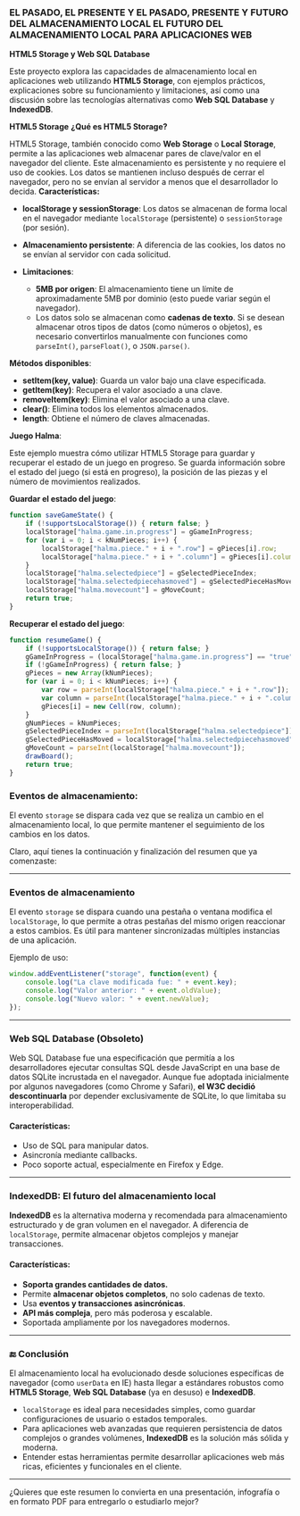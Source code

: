 
### EL PASADO, EL PRESENTE Y EL PASADO, PRESENTE Y FUTURO DEL ALMACENAMIENTO LOCAL EL FUTURO DEL ALMACENAMIENTO LOCAL PARA APLICACIONES WEB

 **HTML5 Storage y Web SQL Database**

Este proyecto explora las capacidades de almacenamiento local en aplicaciones web utilizando **HTML5 Storage**, con ejemplos prácticos, explicaciones sobre su funcionamiento y limitaciones, así como una discusión sobre las tecnologías alternativas como **Web SQL Database** y **IndexedDB**.

**HTML5 Storage**
 **¿Qué es HTML5 Storage?**

HTML5 Storage, también conocido como **Web Storage** o **Local Storage**, permite a las aplicaciones web almacenar pares de clave/valor en el navegador del cliente. Este almacenamiento es persistente y no requiere el uso de cookies. Los datos se mantienen incluso después de cerrar el navegador, pero no se envían al servidor a menos que el desarrollador lo decida.
 **Características:**

* **localStorage y sessionStorage**: Los datos se almacenan de forma local en el navegador mediante `localStorage` (persistente) o `sessionStorage` (por sesión).
* **Almacenamiento persistente**: A diferencia de las cookies, los datos no se envían al servidor con cada solicitud.
* **Limitaciones**:

  * **5MB por origen**: El almacenamiento tiene un límite de aproximadamente 5MB por dominio (esto puede variar según el navegador).
  * Los datos solo se almacenan como **cadenas de texto**. Si se desean almacenar otros tipos de datos (como números o objetos), es necesario convertirlos manualmente con funciones como `parseInt()`, `parseFloat()`, o `JSON.parse()`.

**Métodos disponibles**:

* **setItem(key, value)**: Guarda un valor bajo una clave especificada.
* **getItem(key)**: Recupera el valor asociado a una clave.
* **removeItem(key)**: Elimina el valor asociado a una clave.
* **clear()**: Elimina todos los elementos almacenados.
* **length**: Obtiene el número de claves almacenadas.

**Juego Halma**:

Este ejemplo muestra cómo utilizar HTML5 Storage para guardar y recuperar el estado de un juego en progreso. Se guarda información sobre el estado del juego (si está en progreso), la posición de las piezas y el número de movimientos realizados.

 **Guardar el estado del juego**:

```javascript
function saveGameState() {
    if (!supportsLocalStorage()) { return false; }
    localStorage["halma.game.in.progress"] = gGameInProgress;
    for (var i = 0; i < kNumPieces; i++) {
        localStorage["halma.piece." + i + ".row"] = gPieces[i].row;
        localStorage["halma.piece." + i + ".column"] = gPieces[i].column;
    }
    localStorage["halma.selectedpiece"] = gSelectedPieceIndex;
    localStorage["halma.selectedpiecehasmoved"] = gSelectedPieceHasMoved;
    localStorage["halma.movecount"] = gMoveCount;
    return true;
}
```
 **Recuperar el estado del juego**:

```javascript
function resumeGame() {
    if (!supportsLocalStorage()) { return false; }
    gGameInProgress = (localStorage["halma.game.in.progress"] == "true");
    if (!gGameInProgress) { return false; }
    gPieces = new Array(kNumPieces);
    for (var i = 0; i < kNumPieces; i++) {
        var row = parseInt(localStorage["halma.piece." + i + ".row"]);
        var column = parseInt(localStorage["halma.piece." + i + ".column"]);
        gPieces[i] = new Cell(row, column);
    }
    gNumPieces = kNumPieces;
    gSelectedPieceIndex = parseInt(localStorage["halma.selectedpiece"]);
    gSelectedPieceHasMoved = localStorage["halma.selectedpiecehasmoved"] == "true";
    gMoveCount = parseInt(localStorage["halma.movecount"]);
    drawBoard();
    return true;
}
```

### **Eventos de almacenamiento**:

El evento `storage` se dispara cada vez que se realiza un cambio en el almacenamiento local, lo que permite mantener el seguimiento de los cambios en los datos.

Claro, aquí tienes la continuación y finalización del resumen que ya comenzaste:

---

### **Eventos de almacenamiento**

El evento `storage` se dispara cuando una pestaña o ventana modifica el `localStorage`, lo que permite a otras pestañas del mismo origen reaccionar a estos cambios. Es útil para mantener sincronizadas múltiples instancias de una aplicación.

Ejemplo de uso:

```javascript
window.addEventListener("storage", function(event) {
    console.log("La clave modificada fue: " + event.key);
    console.log("Valor anterior: " + event.oldValue);
    console.log("Nuevo valor: " + event.newValue);
});
```

---

### **Web SQL Database** (Obsoleto)

Web SQL Database fue una especificación que permitía a los desarrolladores ejecutar consultas SQL desde JavaScript en una base de datos SQLite incrustada en el navegador. Aunque fue adoptada inicialmente por algunos navegadores (como Chrome y Safari), **el W3C decidió descontinuarla** por depender exclusivamente de SQLite, lo que limitaba su interoperabilidad.

#### Características:

* Uso de SQL para manipular datos.
* Asincronía mediante callbacks.
* Poco soporte actual, especialmente en Firefox y Edge.

---

### **IndexedDB: El futuro del almacenamiento local**

**IndexedDB** es la alternativa moderna y recomendada para almacenamiento estructurado y de gran volumen en el navegador. A diferencia de `localStorage`, permite almacenar objetos complejos y manejar transacciones.

#### Características:

* **Soporta grandes cantidades de datos.**
* Permite **almacenar objetos completos**, no solo cadenas de texto.
* Usa **eventos y transacciones asincrónicas**.
* **API más compleja**, pero más poderosa y escalable.
* Soportada ampliamente por los navegadores modernos.

---

### 🔚 **Conclusión**

El almacenamiento local ha evolucionado desde soluciones específicas de navegador (como `userData` en IE) hasta llegar a estándares robustos como **HTML5 Storage**, **Web SQL Database** (ya en desuso) e **IndexedDB**.

* `localStorage` es ideal para necesidades simples, como guardar configuraciones de usuario o estados temporales.
* Para aplicaciones web avanzadas que requieren persistencia de datos complejos o grandes volúmenes, **IndexedDB** es la solución más sólida y moderna.
* Entender estas herramientas permite desarrollar aplicaciones web más ricas, eficientes y funcionales en el cliente.

---

¿Quieres que este resumen lo convierta en una presentación, infografía o en formato PDF para entregarlo o estudiarlo mejor?
 